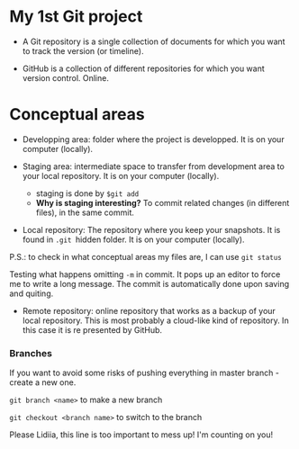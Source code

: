 # My 1st Git project

- A Git repository is a single collection of documents for which you want to track the version (or timeline).

- GitHub is a collection of different repositories for which you want version control. Online.

# Conceptual areas

- Developping area: folder where the project is developped. It is on your computer (locally).

- Staging area: intermediate space to transfer from development area to your local repository. It is on your computer (locally).
  
  - staging is done by `$git add`
  - **Why is staging interesting?** To commit related changes (in different files), in the same commit.

- Local repository: The repository where you keep your snapshots. It is found in `.git `hidden folder. It is on your computer (locally).

P.S.: to check in what conceptual areas my files are, I can use `git status`

Testing what happens omitting `-m` in commit. It pops up an editor to force me to write a long message. The commit is automatically done upon saving and quiting.

- Remote repository: online repository that works as a backup of your local repository. This is most probably a cloud-like kind of repository. In this case it is re presented by GitHub.

### Branches

If you want to avoid some risks of pushing everything in master branch - create a new one.

 `git branch <name>` to make a new branch

`git checkout <branch name>` to switch to the branch



Please Lidiia, this line is too important to mess up! I'm counting on you!
